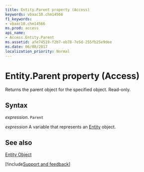 ```yaml
---
title: Entity.Parent property (Access)
keywords: vbaac10.chm14566
f1_keywords:
- vbaac10.chm14566
ms.prod: access
api_name:
- Access.Entity.Parent
ms.assetid: afe74519-f2b7-eb78-7e5d-255fb25e9dee
ms.date: 06/08/2017
localization_priority: Normal
---
```



# Entity.Parent property (Access)

Returns the parent object for the specified object. Read-only.


## Syntax

_expression_. `Parent`

_expression_ A variable that represents an [Entity](Access.Entity.md) object.


## See also


[Entity Object](Access.Entity.md)

[!include[Support and feedback](~/includes/feedback-boilerplate.md)]
